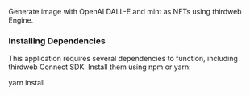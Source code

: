 

Generate image with OpenAI DALL-E and mint as NFTs using thirdweb Engine.







### Installing Dependencies

This application requires several dependencies to function, including thirdweb Connect SDK. Install them using npm or yarn:


yarn install
```




